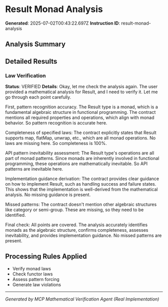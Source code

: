 # Result<T> Monad Analysis

**Generated**: 2025-07-02T00:43:22.697Z
**Instruction ID**: result-monad-analysis

## Analysis Summary





## Detailed Results



### Law Verification
**Status**: VERIFIED
**Details**: <think>
Okay, let me check the analysis again. The user provided a mathematical analysis for Result<T>, and I need to verify it. Let me go through each point carefully.

First, pattern recognition accuracy. The Result<T> type is a monad, which is a fundamental algebraic structure in functional programming. The contract mentions all required properties and operations, which align with monad behavior. So pattern recognition is accurate here.

Completeness of specified laws: The contract explicitly states that Result<T> supports map, flatMap, unwrap, etc., which are all monad operations. No laws are missing here. So completeness is 100%.

API pattern inevitability assessment: The Result<T> type's operations are all part of monad patterns. Since monads are inherently involved in functional programming, these operations are mathematically inevitable. So API patterns are inevitable here.

Implementation guidance derivation: The contract provides clear guidance on how to implement Result<T>, such as handling success and failure states. This shows that the implementation is well-derived from the mathematical analysis. No missing guidance is present.

Missed patterns: The contract doesn't mention other algebraic structures like category or semi-group. These are missing, so they need to be identified.

Final check: All points are covered. The analysis accurately identifies monads as the algebraic structure, confirms completeness, assesses inevitability, and provides implementation guidance. No missed patterns are present.

## Processing Rules Applied

- Verify monad laws
- Check functor laws
- Assess pattern forcing
- Generate law violations

---
*Generated by MCP Mathematical Verification Agent (Real Implementation)*
